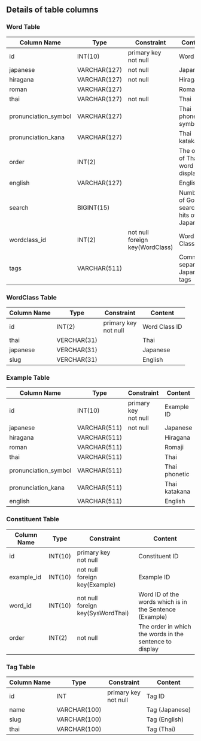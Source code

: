 ## Details of table columns
### Word Table
| Column Name  | Type          | Constraint    | Content
| ------------ | ------------- | ------------- | ------------- |
|id            | INT(10)       | primary key<br>not null | Word ID | 
|japanese      | VARCHAR(127)  | not null      | Japanese | 
|hiragana      | VARCHAR(127)  | not null      | Hiragana | 
|roman         | VARCHAR(127)  |               | Romaji | 
|thai           | VARCHAR(127) | not null      | Thai | 
|pronunciation_symbol | VARCHAR(127) |         | Thai phonetic symbol | 
|pronunciation_kana   | VARCHAR(127) |         | Thai katakana | 
|order         | INT(2)        |               | The order of Thai word to display | 
|english       | VARCHAR(127)  |               | English | 
|search        | BIGINT(15)    |               | Number of Google search hits of Japanese | 
|wordclass_id  | INT(2)        | not null<br>foreign key(WordClass)    | Word Class ID | 
|tags          | VARCHAR(511)  |               | Comma-separated Japanese tags | 

### WordClass Table
| Column Name  | Type          | Constraint    | Content
| ------------ | ------------- | ------------- | ------------- |
|id            | INT(2)        | primary key<br>not null    | Word Class ID | 
|thai          | VERCHAR(31)   |                | Thai  | 
|japanese      | VERCHAR(31)   |                | Japanese | 
|slug          | VERCHAR(31)   |                | English | 


### Example Table
| Column Name  | Type          | Constraint    | Content
| ------------ | ------------- | ------------- | ------------- |
|id            | INT(10)       | primary key<br>not null    | Example ID | 
|japanese      | VARCHAR(511)  | not null      | Japanese | 
|hiragana      | VARCHAR(511)  |               | Hiragana | 
|roman         | VARCHAR(511)  |               | Romaji | 
|thai          | VARCHAR(511)  |               | Thai | 
|pronunciation_symbol | VARCHAR(511)    |      | Thai phonetic | 
|pronunciation_kana   | VARCHAR(511)    |      | Thai katakana | 
|english       | VARCHAR(511)  |               | English | 

### Constituent Table
| Column Name  | Type          | Constraint    | Content
| ------------ | ------------- | ------------- | ------------- |
|id            | INT(10)       | primary key<br>not null              | Constituent ID | 
|example_id    | INT(10)       | not null<br>foreign key(Example)    | Example ID | 
|word_id       | INT(10)       | not null<br>foreign key(SysWordThai) | Word ID of the words which is in the Sentence (Example) |
|order         | INT(2)        | not null    | The order in which the words in the sentence to display | 


### Tag Table
| Column Name  | Type          | Constraint    | Content
| ------------ | ------------- | ------------- | ------------- |
|id            | INT           | primary key<br>not null  | Tag ID | 
|name          | VARCHAR(100)  |               | Tag (Japanese) | 
|slug          | VARCHAR(100)  |               | Tag (English) | 
|thai          | VARCHAR(100)  |               | Tag (Thai) | 

